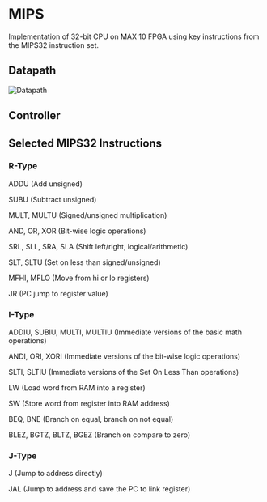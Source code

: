 # MIPS
Implementation of 32-bit CPU on MAX 10 FPGA using key instructions from the MIPS32 instruction set.

## Datapath
![Datapath](https://user-images.githubusercontent.com/40513675/57999240-b3b84780-7aa2-11e9-925f-b70365c66d36.PNG)

## Controller

## Selected MIPS32 Instructions
### R-Type
ADDU (Add unsigned)

SUBU (Subtract unsigned)

MULT, MULTU (Signed/unsigned multiplication)

AND, OR, XOR (Bit-wise logic operations)

SRL, SLL, SRA, SLA (Shift left/right, logical/arithmetic)

SLT, SLTU (Set on less than signed/unsigned)

MFHI, MFLO (Move from hi or lo registers)

JR (PC jump to register value)

### I-Type
ADDIU, SUBIU, MULTI, MULTIU (Immediate versions of the basic math operations)

ANDI, ORI, XORI (Immediate versions of the bit-wise logic operations)

SLTI, SLTIU (Immediate versions of the Set On Less Than operations)

LW (Load word from RAM into a register)

SW (Store word from register into RAM address)

BEQ, BNE (Branch on equal, branch on not equal)

BLEZ, BGTZ, BLTZ, BGEZ (Branch on compare to zero)

### J-Type
J (Jump to address directly)

JAL (Jump to address and save the PC to link register)
